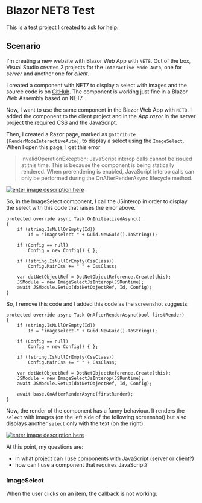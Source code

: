 # Blazor NET8 Test

This is a test project I created to ask for help.

## Scenario

I'm creating a new website with Blazor Web App with `NET8`. Out of the box, Visual Studio creates 2 projects for the `Interactive Mode Auto`, one for _server_ and another one for _client_.

I created a component with NET7 to display a select with images and the source code is on [GitHub](https://github.com/erossini/BlazorImageSelect). The component is working just fine in a Blazor Web Assembly based on NET7.

Now, I want to use the same component in the Blazor Web App with `NET8`. I added the component to the client project and in the _App.razor_ in the server project the required CSS and the JavaScript.

Then, I created a Razor page, marked as `@attribute [RenderModeInteractiveAuto]`, to display a select using the `ImageSelect`. When I open this page, I get this error

> InvalidOperationException: JavaScript interop calls cannot be issued at this time. This is because the component is being statically rendered. When prerendering is enabled, JavaScript interop calls can only be performed during the OnAfterRenderAsync lifecycle method.

[![enter image description here][1]][1]

So, in the ImageSelect component, I call the JSInterop in order to display the select with this code that raises the error above.

```
protected override async Task OnInitializedAsync()
{
    if (string.IsNullOrEmpty(Id))
        Id = "imageselect-" + Guid.NewGuid().ToString();

    if (Config == null)
        Config = new Config() { };

    if (!string.IsNullOrEmpty(CssClass))
        Config.MainCss += " " + CssClass;

    var dotNetObjectRef = DotNetObjectReference.Create(this);
    JSModule = new ImageSelectJsInterop(JSRuntime);
    await JSModule.Setup(dotNetObjectRef, Id, Config);
}
```

So, I remove this code and I added this code as the screenshot suggests:

```
protected override async Task OnAfterRenderAsync(bool firstRender)
{
    if (string.IsNullOrEmpty(Id))
        Id = "imageselect-" + Guid.NewGuid().ToString();

    if (Config == null)
        Config = new Config() { };

    if (!string.IsNullOrEmpty(CssClass))
        Config.MainCss += " " + CssClass;

    var dotNetObjectRef = DotNetObjectReference.Create(this);
    JSModule = new ImageSelectJsInterop(JSRuntime);
    await JSModule.Setup(dotNetObjectRef, Id, Config);

    await base.OnAfterRenderAsync(firstRender);
}
```

Now, the render of the component has a funny behaviour. It renders the `select` with images (on the left side of the following screenshot) but also displays another `select` only with the text (on the right).

[![enter image description here][2]][2]

At this point, my questions are: 
- in what project can I use components with JavaScript (server or client?)
- how can I use a component that requires JavaScript?

### ImageSelect

When the user clicks on an item, the callback is not working. 

  [1]: https://i.stack.imgur.com/ID7dl.png
  [2]: https://i.stack.imgur.com/4u6tQ.png